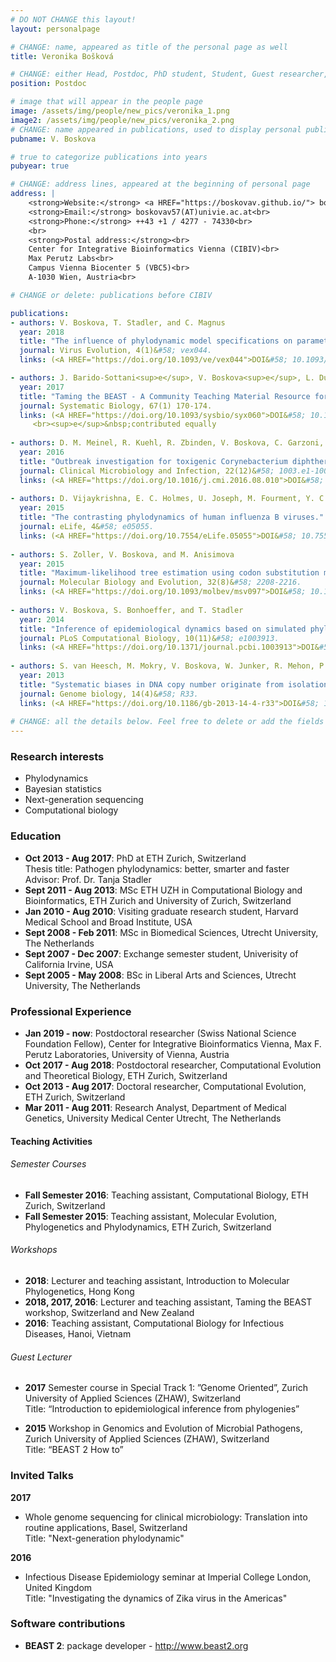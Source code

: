 ```yaml
---
# DO NOT CHANGE this layout!
layout: personalpage

# CHANGE: name, appeared as title of the personal page as well
title: Veronika Bošková

# CHANGE: either Head, Postdoc, PhD student, Student, Guest researcher, System administrator, or Secretery
position: Postdoc

# image that will appear in the people page
image: /assets/img/people/new_pics/veronika_1.png
image2: /assets/img/people/new_pics/veronika_2.png
# CHANGE: name appeared in publications, used to display personal publications
pubname: V. Boskova

# true to categorize publications into years
pubyear: true

# CHANGE: address lines, appeared at the beginning of personal page
address: |
    <strong>Website:</strong> <a HREF="https://boskovav.github.io/"> boskovav.github.io</a><br>
    <strong>Email:</strong> boskovav57(AT)univie.ac.at<br>
    <strong>Phone:</strong> ++43 +1 / 4277 - 74330<br>
    <br>
    <strong>Postal address:</strong><br>
    Center for Integrative Bioinformatics Vienna (CIBIV)<br>
    Max Perutz Labs<br>
    Campus Vienna Biocenter 5 (VBC5)<br>
    A-1030 Wien, Austria<br>

# CHANGE or delete: publications before CIBIV

publications:
- authors: V. Boskova, T. Stadler, and C. Magnus
  year: 2018
  title: "The influence of phylodynamic model specifications on parameter estimates of the Zika virus epidemic."
  journal: Virus Evolution, 4(1)&#58; vex044. 
  links: (<A HREF="https://doi.org/10.1093/ve/vex044">DOI&#58; 10.1093/ve/vex044 </A>)

- authors: J. Barido-Sottani<sup>e</sup>, V. Boskova<sup>e</sup>, L. Du Plessis<sup>e</sup>, D. Kühnert<sup>e</sup>, C. Magnus<sup>e</sup>, V. Mitov<sup>e</sup>, N. F. Müller<sup>e</sup>, J. Pečerska<sup>e</sup>, D. A. Rasmussen<sup>e</sup>, C. Zhang<sup>e</sup>, A. J. Drummond, T. A. Heath, O. G. Pybus, T. G. Vaughan, and T. Stadler
  year: 2017
  title: "Taming the BEAST - A Community Teaching Material Resource for BEAST 2."
  journal: Systematic Biology, 67(1) 170-174. 
  links: (<A HREF="https://doi.org/10.1093/sysbio/syx060">DOI&#58; 10.1093/sysbio/syx060</A>)
     <br><sup>e</sup>&nbsp;contributed equally
  
- authors: D. M. Meinel, R. Kuehl, R. Zbinden, V. Boskova, C. Garzoni, D. Fadini, M. Dolina, B. Blümel, T. Weibel, S. Tschudin-Sutter, A. F. Widmer, J. A. Bielicki, A. Dierig, U. Heininger, R. Konrad, A. Berger, V. Hinic, D. Goldenberger, A. Blaich, T. Stadler, M. Battegay, A. Sing, and A. Egli
  year: 2016
  title: "Outbreak investigation for toxigenic Corynebacterium diphtheriae wound infections in refugees from Northeast Africa and Syria in Switzerland and Germany by whole genome sequencing."
  journal: Clinical Microbiology and Infection, 22(12)&#58; 1003.e1-1003.e8. 
  links: (<A HREF="https://doi.org/10.1016/j.cmi.2016.08.010">DOI&#58; 10.1016/j.cmi.2016.08.010</A>)
     
- authors: D. Vijaykrishna, E. C. Holmes, U. Joseph, M. Fourment, Y. C.F. Su, R. Halpin, R. T.C. Lee, Y. M. Deng, V. Gunalan, X. Lin, T. B. Stockwell, N. B. Fedorova, B. Zhou, N. Spirason, D. Kühnert, V. Boskova, T. Stadler, A.-M. Costa, D. E. Dwyer, Q. S. Huang, L. C Jennings, W. Rawlinson, S. G. Sullivan, A. C Hurt, S. Maurer-Stroh, D. E Wentworth, G. J.D. Smith, and I. G. Barr
  year: 2015
  title: "The contrasting phylodynamics of human influenza B viruses."
  journal: eLife, 4&#58; e05055. 
  links: (<A HREF="https://doi.org/10.7554/eLife.05055">DOI&#58; 10.7554/eLife.05055</A>)
     
- authors: S. Zoller, V. Boskova, and M. Anisimova
  year: 2015
  title: "Maximum-likelihood tree estimation using codon substitution models with multiple partitions."
  journal: Molecular Biology and Evolution, 32(8)&#58; 2208-2216. 
  links: (<A HREF="https://doi.org/10.1093/molbev/msv097">DOI&#58; 10.1093/molbev/msv097</A>)
     
- authors: V. Boskova, S. Bonhoeffer, and T. Stadler
  year: 2014
  title: "Inference of epidemiological dynamics based on simulated phylogenies using birth-death and coalescent models."
  journal: PLoS Computational Biology, 10(11)&#58; e1003913. 
  links: (<A HREF="https://doi.org/10.1371/journal.pcbi.1003913">DOI&#58; 10.1371/journal.pcbi.1003913</A>)
     
- authors: S. van Heesch, M. Mokry, V. Boskova, W. Junker, R. Mehon, P. Toonen, E. de Bruijn, J. D. Shull, T. J. Aitman, E. Cuppen, and V. Guryev
  year: 2013
  title: "Systematic biases in DNA copy number originate from isolation procedures."
  journal: Genome biology, 14(4)&#58; R33. 
  links: (<A HREF="https://doi.org/10.1186/gb-2013-14-4-r33">DOI&#58; 10.1186/gb-2013-14-4-r33</A>)
     
# CHANGE: all the details below. Feel free to delete or add the fields (e.g. Talks and Posters, Software)
---
```


### Research interests
<div class="hline"></div>

* Phylodynamics
* Bayesian statistics
* Next-generation sequencing
* Computational biology

### Education
<div class="hline"></div>

* __Oct 2013 - Aug 2017__: PhD at ETH Zurich, Switzerland <br>
Thesis title: Pathogen phylodynamics: better, smarter and faster<br>
Advisor: Prof. Dr. Tanja Stadler
* __Sept 2011 - Aug 2013__: MSc ETH UZH in Computational Biology and Bioinformatics, ETH Zurich and University of Zurich, Switzerland<br>
* __Jan 2010 - Aug 2010__: Visiting graduate research student, Harvard Medical School and Broad Institute, USA<br> 
* __Sept 2008 - Feb 2011__: MSc in Biomedical Sciences, Utrecht University, The Netherlands<br>
* __Sept 2007 - Dec 2007__: Exchange semester student, Univerisity of California Irvine, USA<br>
* __Sept 2005 - May 2008__: BSc in Liberal Arts and Sciences, Utrecht University, The Netherlands<br>

### Professional Experience
<div class="hline"></div>

* __Jan 2019 - now__: Postdoctoral researcher (Swiss National Science Foundation Fellow), Center for Integrative Bioinformatics Vienna, Max F. Perutz Laboratories, University of Vienna, Austria<br>
* __Oct 2017 - Aug 2018__: Postdoctoral researcher, Computational Evolution and Theoretical Biology, ETH Zurich, Switzerland<br>
* __Oct 2013 - Aug 2017__: Doctoral researcher, Computational Evolution, ETH Zurich, Switzerland<br>
* __Mar 2011 - Aug 2011__: Research Analyst, Department of Medical Genetics, University Medical Center Utrecht, The Netherlands<br>

#### Teaching Activities

###### Semester Courses

* __Fall Semester 2016__: Teaching assistant, Computational Biology, ETH Zurich, Switzerland<br>
* __Fall Semester 2015__: Teaching assistant, Molecular Evolution, Phylogenetics and Phylodynamics, ETH Zurich, Switzerland<br>

###### Workshops

* __2018__: Lecturer and teaching assistant, Introduction to Molecular Phylogenetics, Hong Kong<br>
* __2018, 2017, 2016__: Lecturer and teaching assistant, Taming the BEAST workshop, Switzerland and New Zealand<br>
* __2016__: Teaching assistant, Computational Biology for Infectious Diseases, Hanoi, Vietnam<br>

###### Guest Lecturer

* __2017__ Semester course in Special Track 1: ”Genome Oriented”, Zurich University of Applied Sciences (ZHAW), Switzerland<br>
Title: “Introduction to epidemiological inference from phylogenies”

* __2015__ Workshop in Genomics and Evolution of Microbial Pathogens, Zurich University of Applied Sciences (ZHAW), Switzerland<br>
Title: “BEAST 2 How to”

### Invited Talks
<div class="hline"></div>

__2017__
* Whole genome sequencing for clinical microbiology: Translation into routine applications, Basel, Switzerland<br>
Title: "Next-generation phylodynamic"

__2016__
* Infectious Disease Epidemiology seminar at Imperial College London, United Kingdom<br>
Title: "Investigating the dynamics of Zika virus in the Americas"

### Software contributions
<div class="hline"></div>

* __BEAST 2__: package developer - <a HREF="http://www.beast2.org"> http://www.beast2.org</a>





